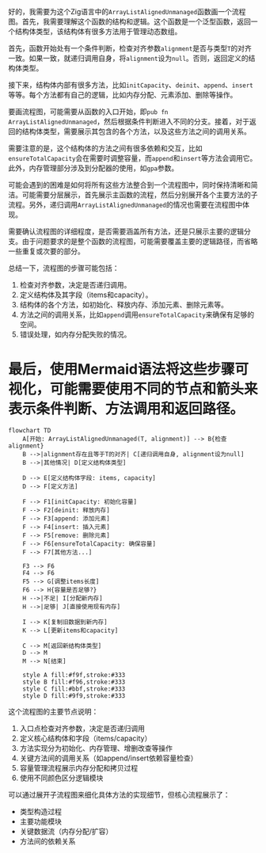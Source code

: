 好的，我需要为这个Zig语言中的`ArrayListAlignedUnmanaged`函数画一个流程图。首先，我需要理解这个函数的结构和逻辑。这个函数是一个泛型函数，返回一个结构体类型，该结构体有很多方法用于管理动态数组。

首先，函数开始处有一个条件判断，检查对齐参数`alignment`是否与类型`T`的对齐一致。如果一致，就递归调用自身，将`alignment`设为`null`。否则，返回定义的结构体类型。

接下来，结构体内部有很多方法，比如`initCapacity`、`deinit`、`append`、`insert`等等。每个方法都有自己的逻辑，比如内存分配、元素添加、删除等操作。

要画流程图，可能需要从函数的入口开始，即`pub fn ArrayListAlignedUnmanaged`，然后根据条件判断进入不同的分支。接着，对于返回的结构体类型，需要展示其包含的各个方法，以及这些方法之间的调用关系。

需要注意的是，这个结构体的方法之间有很多依赖和交互，比如`ensureTotalCapacity`会在需要时调整容量，而`append`和`insert`等方法会调用它。此外，内存管理部分涉及到分配器的使用，如`gpa`参数。

可能会遇到的困难是如何将所有这些方法整合到一个流程图中，同时保持清晰和简洁。可能需要分层展示，首先展示主函数的流程，然后分别展开各个主要方法的子流程。另外，递归调用`ArrayListAlignedUnmanaged`的情况也需要在流程图中体现。

需要确认流程图的详细程度，是否需要涵盖所有方法，还是只展示主要的逻辑分支。由于问题要求的是整个函数的流程图，可能需要覆盖主要的逻辑路径，而省略一些重复或次要的部分。

总结一下，流程图的步骤可能包括：
1. 检查对齐参数，决定是否递归调用。
2. 定义结构体及其字段（items和capacity）。
3. 结构体的各个方法，如初始化、释放内存、添加元素、删除元素等。
4. 方法之间的调用关系，比如`append`调用`ensureTotalCapacity`来确保有足够的空间。
5. 错误处理，如内存分配失败的情况。

最后，使用Mermaid语法将这些步骤可视化，可能需要使用不同的节点和箭头来表示条件判断、方法调用和返回路径。
================================================
```mermaid
flowchart TD
    A[开始: ArrayListAlignedUnmanaged(T, alignment)] --> B{检查alignment}
    B -->|alignment存在且等于T的对齐| C[递归调用自身, alignment设为null]
    B -->|其他情况| D[定义结构体类型]
    
    D --> E[定义结构体字段: items, capacity]
    D --> F[定义方法]
    
    F --> F1[initCapacity: 初始化容量]
    F --> F2[deinit: 释放内存]
    F --> F3[append: 添加元素]
    F --> F4[insert: 插入元素]
    F --> F5[remove: 删除元素]
    F --> F6[ensureTotalCapacity: 确保容量]
    F --> F7[其他方法...]
    
    F3 --> F6
    F4 --> F6
    F5 --> G[调整items长度]
    F6 --> H{容量是否足够?}
    H -->|不足| I[分配新内存]
    H -->|足够| J[直接使用现有内存]
    
    I --> K[复制旧数据到新内存]
    K --> L[更新items和capacity]
    
    C --> M[返回新结构体类型]
    D --> M
    M --> N[结束]
    
    style A fill:#f9f,stroke:#333
    style B fill:#f96,stroke:#333
    style C fill:#bbf,stroke:#333
    style D fill:#9f9,stroke:#333
``` 

这个流程图的主要节点说明：
1. 入口点检查对齐参数，决定是否递归调用
2. 定义核心结构体和字段（items/capacity）
3. 方法实现分为初始化、内存管理、增删改查等操作
4. 关键方法间的调用关系（如append/insert依赖容量检查）
5. 容量管理流程展示内存分配和拷贝过程
6. 使用不同颜色区分逻辑模块

可以通过展开子流程图来细化具体方法的实现细节，但核心流程展示了：
- 类型构造过程
- 主要功能模块
- 关键数据流（内存分配/扩容）
- 方法间的依赖关系